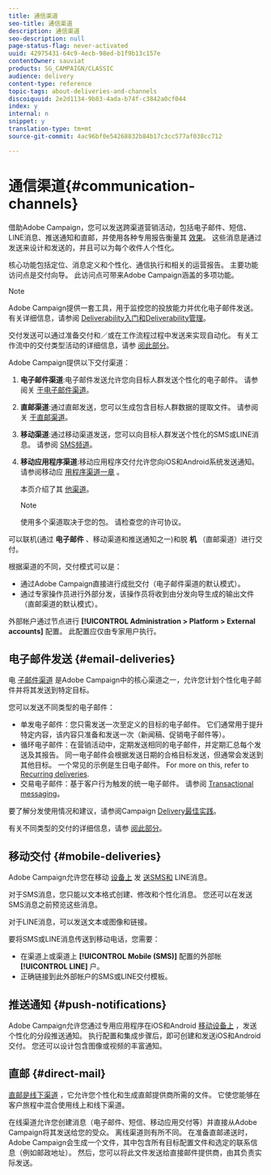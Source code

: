 ```yaml
---
title: 通信渠道
seo-title: 通信渠道
description: 通信渠道
seo-description: null
page-status-flag: never-activated
uuid: 42975431-64c9-4ecb-98ed-b1f9b13c157e
contentOwner: sauviat
products: SG_CAMPAIGN/CLASSIC
audience: delivery
content-type: reference
topic-tags: about-deliveries-and-channels
discoiquuid: 2e2d1134-9b83-4ada-b74f-c3842a0cf044
index: y
internal: n
snippet: y
translation-type: tm+mt
source-git-commit: 4ac96bf0e54268832b84b17c3cc577af038cc712

---
```



# 通信渠道{#communication-channels}

借助Adobe Campaign，您可以发送跨渠道营销活动，包括电子邮件、短信、LINE消息、推送通知和直邮，并使用各种专用报告衡量其 [效果](../../reporting/using/reports-on-deliveries.md#accessing-existing-reports)。 这些消息是通过发送来设计和发送的，并且可以为每个收件人个性化。

核心功能包括定位、消息定义和个性化、通信执行和相关的运营报告。 主要功能访问点是交付向导。 此访问点可带来Adobe Campaign涵盖的多项功能。

>[!NOTE]
>
>Adobe Campaign提供一套工具，用于监控您的投放能力并优化电子邮件发送。 有关详细信息，请参阅 [Deliverability入门和](https://docs.campaign.adobe.com/doc/AC/getting_started/EN/deliverability.html)[Deliverability管理](../../delivery/using/about-deliverability.md)。

交付发送可以通过准备交付和／或在工作流程过程中发送来实现自动化。 有关工作流中的交付类型活动的详细信息，请参 [阅此部分](../../workflow/using/about-action-activities.md)。

Adobe Campaign提供以下交付渠道：

1. **电子邮件渠道**:电子邮件发送允许您向目标人群发送个性化的电子邮件。 请参阅关 [于电子邮件渠道](../../delivery/using/about-email-channel.md)。
1. **直邮渠道**:通过直邮发送，您可以生成包含目标人群数据的提取文件。 请参阅关 [于直邮渠道](../../delivery/using/about-direct-mail-channel.md)。
1. **移动渠道**:通过移动渠道发送，您可以向目标人群发送个性化的SMS或LINE消息。 请参阅 [SMS频道](../../delivery/using/sms-channel.md)。
1. **移动应用程序渠道**:移动应用程序交付允许您向iOS和Android系统发送通知。 请参阅移动应 [用程序渠道一章](../../delivery/using/about-mobile-app-channel.md) 。

   本页介绍了其 [他渠道](../../delivery/using/other-channels.md)。

   >[!NOTE]
   >
   >使用多个渠道取决于您的包。 请检查您的许可协议。

可以联机(通过 **电子邮件** 、移动渠道和推送通知之一)和脱 **机** （直邮渠道）进行交付。

根据渠道的不同，交付模式可以是：

* 通过Adobe Campaign直接进行成批交付（电子邮件渠道的默认模式）。
* 通过专家操作员进行外部分发，该操作员将收到由分发向导生成的输出文件（直邮渠道的默认模式）。

外部帐户通过节点进行 **[!UICONTROL Administration > Platform > External accounts]** 配置。 此配置应仅由专家用户执行。

## 电子邮件发送 {#email-deliveries}

电 [子邮件渠道](../../delivery/using/about-email-channel.md) 是Adobe Campaign中的核心渠道之一，允许您计划个性化电子邮件并将其发送到特定目标。

您可以发送不同类型的电子邮件：

* 单发电子邮件：您只需发送一次至定义的目标的电子邮件。 它们通常用于提升特定内容，该内容只准备和发送一次（新闻稿、促销电子邮件等）。
* 循环电子邮件：在营销活动中，定期发送相同的电子邮件，并定期汇总每个发送及其报告。 同一电子邮件会根据发送日期的合格目标发送，但通常会发送到其他目标。 一个常见的示例是生日电子邮件。 For more on this, refer to [Recurring deliveries](../../workflow/using/recurring-delivery.md).
* 交易电子邮件：基于客户行为触发的统一电子邮件。 请参阅 [Transactional messaging](../../message-center/using/about-transactional-messaging.md)。

要了解分发使用情况和建议，请参阅Campaign [Delivery最佳实践](https://docs.campaign.adobe.com/doc/AC/getting_started/EN/deliveryBestPractices.html)。

有关不同类型的交付的详细信息，请参 [阅此部分](../../delivery/using/types-of-deliveries.md)。

## 移动交付 {#mobile-deliveries}

Adobe Campaign允许您在移动 [设备上](../../delivery/using/sms-channel.md) 发 [送SMS和](../../delivery/using/line-channel.md) LINE消息。

对于SMS消息，您只能以文本格式创建、修改和个性化消息。 您还可以在发送SMS消息之前预览这些消息。

对于LINE消息，可以发送文本或图像和链接。

要将SMS或LINE消息传送到移动电话，您需要：

* 在渠道上或渠道上 **[!UICONTROL Mobile (SMS)]** 配置的外部帐 **[!UICONTROL LINE]** 户。
* 正确链接到此外部帐户的SMS或LINE交付模板。

## 推送通知 {#push-notifications}

Adobe Campaign允许您通过专用应用程序在iOS和Android [移动设备上](../../delivery/using/about-mobile-app-channel.md) ，发送个性化的分段推送通知。 执行配置和集成步骤后，即可创建和发送iOS和Android交付。 您还可以设计包含图像或视频的丰富通知。

## 直邮 {#direct-mail}

[直邮是线下渠道](../../delivery/using/about-direct-mail-channel.md) ，它允许您个性化和生成直邮提供商所需的文件。 它使您能够在客户旅程中混合使用线上和线下渠道。

在线渠道允许您创建消息（电子邮件、短信、移动应用交付等）并直接从Adobe Campaign将其发送给您的受众。 离线渠道则有所不同。 在准备直邮递送时，Adobe Campaign会生成一个文件，其中包含所有目标配置文件和选定的联系信息（例如邮政地址）。 然后，您可以将此文件发送给直接邮件提供商，由其负责实际发送。
